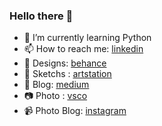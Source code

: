 ### Hello there 👋
- 🌱 I’m currently learning Python
- 📫 How to reach me: [linkedin](https://www.linkedin.com/in/osmanesad/)
- 📐 Designs: [behance](https://www.behance.net/osmanesad)
- 🎨 Sketchs : [artstation](https://www.artstation.com/masondase)
- 📜 Blog: [medium](https://medium.com/@osmanesad)
- 📷 Photo : [vsco](https://vsco.co/osmanesad/gallery)
- 📹 Photo Blog: [instagram](https://www.instagram.com/masondase/)

<!--
**osmanesad/osmanesad** is a ✨ _special_ ✨ repository because its `README.md` (this file) appears on your GitHub profile.

Here are some ideas to get you started:

- 🔭 I’m currently working on ...
- 🌱 I’m currently learning ...
- 👯 I’m looking to collaborate on ...
- 🤔 I’m looking for help with ...
- 💬 Ask me about ...
- 📫 How to reach me: ...
- 😄 Pronouns: ...
- ⚡ Fun fact: ...
-->
